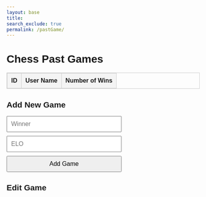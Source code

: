 ```yaml
---
layout: base
title: 
search_exclude: true
permalink: /pastGame/
---
```



  
  <style>
    body {
      font-family: Arial, sans-serif;
      margin: 20px;
    }
    table {
      width: 100%;
      border-collapse: collapse;
      margin-bottom: 20px;
    }
    table, th, td {
      border: 1px solid #ccc;
    }
    th, td {
      padding: 10px;
      text-align: left;
    }
    th {
      background-color: #f4f4f4;
    }
    form {
      display: flex;
      flex-direction: column;
      gap: 10px;
      max-width: 300px;
    }
    input, button {
      padding: 10px;
      font-size: 1rem;
    }
  </style>

<body>
  <h1>Chess Past Games</h1>
  <table id="pastGamesTable">
    <thead>
      <tr>
        <th>ID</th>
        <th>User Name</th>
        <th>Number of Wins</th>
      </tr>
    </thead>
    <tbody>
      <!-- data inserted here -->
    </tbody>
  </table>

  <h2>Add New Game</h2>
  <form id="addGameForm">
    <input type="text" id="winner" placeholder="Winner" required />
    <input type="text" id="elo" placeholder="ELO" required />
    <button type="submit">Add Game</button>
  </form>
</body>

<h2>Edit Game</h2>
<form id="editGameForm" style="display: none;">
  <input type="hidden" id="editId" />
  <input type="text" id="editUid" placeholder="User ID" required />
  <input type="text" id="editWinner" placeholder="Winner" required />
  <input type="text" id="editElo" placeholder="ELO" required />
  <button type="submit">Update Game</button>
</form>


<script type="module">
    import { pythonURI, fetchOptions } from '/sprint4_frontend/assets/js/api/config.js';

    // Function to get the currently logged-in user
    async function getUser() {
        try {
            const response = await fetch(`${pythonURI}/api/user`, fetchOptions);
            if (!response.ok) throw new Error('Failed to fetch user.');

            const user = await response.json();
            console.log("Logged-in user data:", user);
            return user['id']; // Return the user ID
        } catch (error) {
            console.error('Error fetching user:', error);
        }
    }

    // Fetch and display past games
    async function fetchPastGames() {
        try {
            const options = { ...fetchOptions };
            options.method = "GET";
            const response = await fetch(`${pythonURI}/api/pastgame`, options);

            if (!response.ok) {
                throw new Error('Failed to fetch past games: ' + response.statusText);
            }

            const data = await response.json();
            console.log(data);

            const tableBody = document.querySelector("#pastGamesTable tbody");
            tableBody.innerHTML = ""; // Clear the existing rows
            data.forEach((game) => {
                const row = document.createElement("tr");
                row.innerHTML = `
                    <td>${game.id}</td>
                    <td>${game.user_id}</td>
                    <td>${game.user_name}</td>
                    <td>${game.number_of_wins}</td>
                    <td>${game.number_of_losses}</td>
                    <td>
                        <button onclick="editRow(${game.id}, '${game.user_id}', '${game.user_name}', '${game.number_of_wins}', '${game.number_of_losses}')">Edit</button>
                        <button onclick="deletePastGame(${game.id}, '${game.user_id}')">Delete</button>
                    </td>
                `;
                tableBody.appendChild(row);
            });
        } catch (error) {
            console.error("Error fetching past games:", error);
        }
    }

    // Add a new game
    async function addPastGame(event) {
        event.preventDefault();
        const user_id = await getUser();
        const user_name = document.getElementById("winner").value; // Assuming "winner" field is used for user_name
        const number_of_wins = document.getElementById("elo").value; // Assuming "elo" is number_of_wins
        const number_of_losses = 0; // Default value for new entries

        const newGame = { user_id, user_name, number_of_wins, number_of_losses };

        try {
            const options = { ...fetchOptions };
            options.method = "POST";
            options.body = JSON.stringify(newGame);

            const response = await fetch(`${pythonURI}/api/pastgame`, options);

            if (response.ok) {
                document.getElementById("addGameForm").reset();
                fetchPastGames();
            } else {
                const errorData = await response.json();
                console.error("Error adding game:", errorData.message);
            }
        } catch (error) {
            console.error("Error adding game:", error);
        }
    }

    // Update a game
    async function updatePastGame(event) {
        event.preventDefault();

        const id = document.getElementById("editId").value;
        const user_id = document.getElementById("editUid").value;
        const user_name = document.getElementById("editWinner").value;
        const number_of_wins = document.getElementById("editElo").value;
        const number_of_losses = 0; // Assuming edit doesn't include losses

        const updatedGame = { id, user_id, user_name, number_of_wins, number_of_losses };

        try {
            const loggedInUserId = await getUser();
            if (loggedInUserId !== parseInt(user_id)) {
                alert("You can only edit your own games.");
                return;
            }

            const options = { ...fetchOptions };
            options.method = "PUT";
            options.body = JSON.stringify(updatedGame);

            const response = await fetch(`${pythonURI}/api/pastgame`, options);

            if (response.ok) {
                document.getElementById("editGameForm").style.display = "none";
                fetchPastGames();
            } else {
                const errorData = await response.json();
                console.error("Error updating game:", errorData.message);
            }
        } catch (error) {
            console.error("Error updating game:", error);
        }
    }

    // Delete a past game
    async function deletePastGame(id, user_id) {
        try {
            const loggedInUserId = await getUser();
            if (loggedInUserId !== parseInt(user_id)) {
                alert("You can only delete your own games.");
                return;
            }

            const options = { ...fetchOptions };
            options.method = "DELETE";
            options.body = JSON.stringify({ id }); // Pass the game ID to delete

            const response = await fetch(`${pythonURI}/api/pastgame`, options);

            if (response.ok) {
                alert("Game deleted successfully!");
                fetchPastGames();
            } else {
                const errorData = await response.json();
                alert(`Error: ${errorData.message}`);
            }
        } catch (error) {
            alert("An unexpected error occurred. Please try again.");
        }
    }

    // Function to automatically update a game
    async function automaticUpdate() {
        try {
            const options = { ...fetchOptions };
            options.method = "GET";
            // Fetch all past games
            const response = await fetch(`${pythonURI}/api/pastgame`, options);
            if (!response.ok) throw new Error('Failed to fetch past games.');
            const data = await response.json();
            console.log(data);
            // Select the first game (or modify logic as needed)
            if (data.length > 0) {
                const userId = await getUser();
                const userGame = data.find(game => game.user_id === userId); // Filter games by user ID

                const updatedWins = userGame.number_of_wins + 1;                // Prepare the updated game data
                const updatedGame = {
                    id: userGame.id,
                    user_id: userGame.user_id,
                    number_of_wins: updatedWins,
                    number_of_losses: userGame.number_of_losses,
                };
                // Send the PUT request to update the game
                const putOptions = { ...fetchOptions };
                putOptions.method = "PUT";
                putOptions.body = JSON.stringify(updatedGame);
                const putResponse = await fetch(`${pythonURI}/api/pastgame`, putOptions);
                if (putResponse.ok) {
                    console.log(`Game ID ${userGame.id} updated: Wins incremented to ${updatedWins}`);
                    fetchPastGames(); // Refresh the table to reflect the update
                } else {
                    const errorData = await putResponse.json();
                    console.error("Error updating game:", errorData.message);
                }
            } else {
                console.log("No games found to update.");
            }
        } catch (error) {
            console.error("Error in automaticUpdate:", error);
        }
    }

    // Call the automaticUpdate function on page load
         

    // Fetch and display the games on page load
    fetchPastGames();

    // Function to edit a row
    function editRow(id, user_id, user_name, number_of_wins, number_of_losses) {
        document.getElementById("editId").value = id;
        document.getElementById("editUid").value = user_id;
        document.getElementById("editWinner").value = user_name;
        document.getElementById("editElo").value = number_of_wins;

        document.getElementById("editGameForm").style.display = "block";
    }

    // Attach global functions to the window object for onclick handlers
    window.editRow = editRow;
    window.deletePastGame = deletePastGame;

    // Attach event listeners
    document.getElementById("addGameForm").addEventListener("submit", addPastGame);
    document.getElementById("editGameForm").addEventListener("submit", updatePastGame);

    // Initial fetch
    fetchPastGames();

</script>
